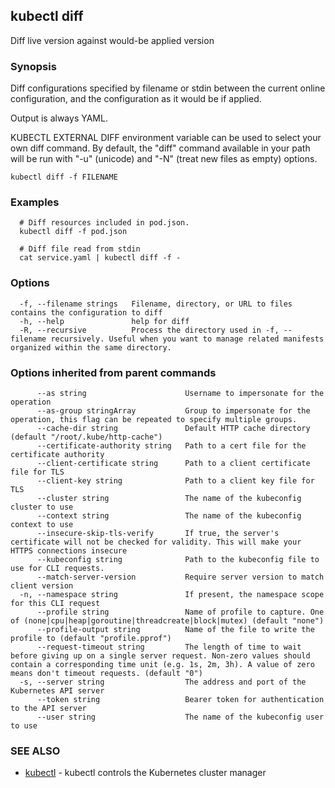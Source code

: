 ## kubectl diff

Diff live version against would-be applied version

### Synopsis

Diff configurations specified by filename or stdin between the current online configuration, and the configuration as it would be if applied. 

Output is always YAML. 

KUBECTL EXTERNAL DIFF environment variable can be used to select your own diff command. By default, the "diff" command available in your path will be run with "-u" (unicode) and "-N" (treat new files as empty) options.

```
kubectl diff -f FILENAME
```

### Examples

```
  # Diff resources included in pod.json.
  kubectl diff -f pod.json
  
  # Diff file read from stdin
  cat service.yaml | kubectl diff -f -
```

### Options

```
  -f, --filename strings   Filename, directory, or URL to files contains the configuration to diff
  -h, --help               help for diff
  -R, --recursive          Process the directory used in -f, --filename recursively. Useful when you want to manage related manifests organized within the same directory.
```

### Options inherited from parent commands

```
      --as string                      Username to impersonate for the operation
      --as-group stringArray           Group to impersonate for the operation, this flag can be repeated to specify multiple groups.
      --cache-dir string               Default HTTP cache directory (default "/root/.kube/http-cache")
      --certificate-authority string   Path to a cert file for the certificate authority
      --client-certificate string      Path to a client certificate file for TLS
      --client-key string              Path to a client key file for TLS
      --cluster string                 The name of the kubeconfig cluster to use
      --context string                 The name of the kubeconfig context to use
      --insecure-skip-tls-verify       If true, the server's certificate will not be checked for validity. This will make your HTTPS connections insecure
      --kubeconfig string              Path to the kubeconfig file to use for CLI requests.
      --match-server-version           Require server version to match client version
  -n, --namespace string               If present, the namespace scope for this CLI request
      --profile string                 Name of profile to capture. One of (none|cpu|heap|goroutine|threadcreate|block|mutex) (default "none")
      --profile-output string          Name of the file to write the profile to (default "profile.pprof")
      --request-timeout string         The length of time to wait before giving up on a single server request. Non-zero values should contain a corresponding time unit (e.g. 1s, 2m, 3h). A value of zero means don't timeout requests. (default "0")
  -s, --server string                  The address and port of the Kubernetes API server
      --token string                   Bearer token for authentication to the API server
      --user string                    The name of the kubeconfig user to use
```

### SEE ALSO

* [kubectl](kubectl.md)	 - kubectl controls the Kubernetes cluster manager

